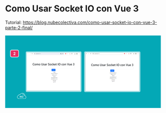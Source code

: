 # Como Usar Socket IO con Vue 3 
Tutorial: https://blog.nubecolectiva.com/como-usar-socket-io-con-vue-3-parte-2-final/
<br><br>
![Como Usar Socket IO con Vue 3](https://raw.githubusercontent.com/collectivecloudperu/socket-io-vue-3/master/chat-creado-con-socket-io-y-vue-3.png)
